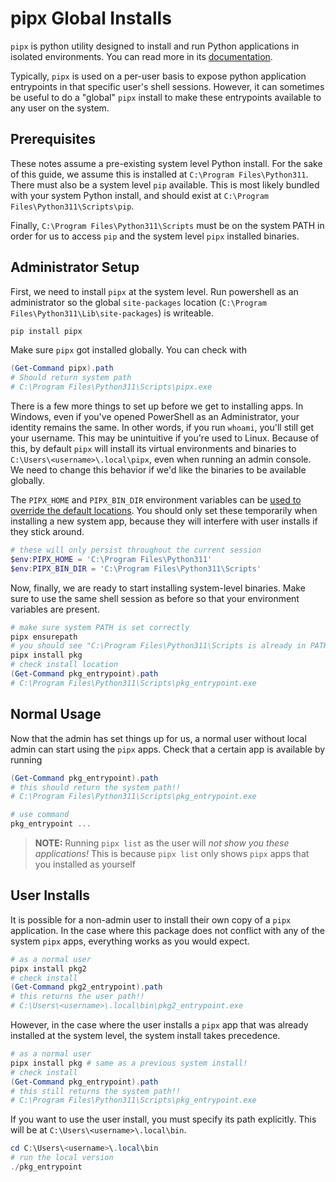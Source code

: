 # pipx Global Installs

`pipx` is python utility designed to install and run Python applications in isolated environments. You can read more in its [documentation](https://pypa.github.io/pipx/).

Typically, `pipx` is used on a per-user basis to expose python application entrypoints in that specific user's shell sessions. However, it can sometimes be useful to do a "global" `pipx` install to make these entrypoints available to any user on the system.

## Prerequisites

These notes assume a pre-existing system level Python install. For the sake of this guide, we assume this is installed at `C:\Program Files\Python311`. There must also be a system level `pip` available. This is most likely bundled with your system Python install, and should exist at `C:\Program Files\Python311\Scripts\pip`.

Finally, `C:\Program Files\Python311\Scripts` must be on the system PATH in order for us to access `pip` and the system level `pipx` installed binaries.

## Administrator Setup

First, we need to install `pipx` at the system level. Run powershell as an administrator so the global `site-packages` location (`C:\Program Files\Python311\Lib\site-packages`) is writeable.

```powershell
pip install pipx
```

Make sure `pipx` got installed globally. You can check with

```powershell
(Get-Command pipx).path
# Should return system path
# C:\Program Files\Python311\Scripts\pipx.exe
```

There is a few more things to set up before we get to installing apps. In Windows, even if you've opened PowerShell as an Administrator, your identity remains the same. In other words, if you run `whoami`, you'll still get your username. This may be unintuitive if you're used to Linux. Because of this, by default `pipx` will install its virtual environments and binaries to `C:\Users\<username>\.local\pipx`, even when running an admin console. We need to change this behavior if we'd like the binaries to be available globally.

The `PIPX_HOME` and `PIPX_BIN_DIR` environment variables can be [used to override the default locations](https://pypa.github.io/pipx/docs/). You should only set these temporarily when installing a new system app, because they will interfere with user installs if they stick around.

```powershell
# these will only persist throughout the current session
$env:PIPX_HOME = 'C:\Program Files\Python311'
$env:PIPX_BIN_DIR = 'C:\Program Files\Python311\Scripts'
```

Now, finally, we are ready to start installing system-level binaries. Make sure to use the same shell session as before so that your environment variables are present.

```powershell
# make sure system PATH is set correctly
pipx ensurepath
# you should see "C:\Program Files\Python311\Scripts is already in PATH."
pipx install pkg
# check install location
(Get-Command pkg_entrypoint).path
# C:\Program Files\Python311\Scripts\pkg_entrypoint.exe
```

## Normal Usage

Now that the admin has set things up for us, a normal user without local admin can start using the `pipx` apps. Check that a certain app is available by running

```powershell
(Get-Command pkg_entrypoint).path
# this should return the system path!!
# C:\Program Files\Python311\Scripts\pkg_entrypoint.exe

# use command
pkg_entrypoint ...
```

> **NOTE:** Running `pipx list` as the user will *not show you these applications!* This is because `pipx list` only shows `pipx` apps that you installed as yourself

## User Installs

It is possible for a non-admin user to install their own copy of a `pipx` application. In the case where this package does not conflict with any of the system `pipx` apps, everything works as you would expect.

```powershell
# as a normal user
pipx install pkg2
# check install
(Get-Command pkg2_entrypoint).path
# this returns the user path!!
# C:\Users\<username>\.local\bin\pkg2_entrypoint.exe
```

However, in the case where the user installs a `pipx` app that was already installed at the system level, the system install takes precedence.

```powershell
# as a normal user
pipx install pkg # same as a previous system install!
# check install
(Get-Command pkg_entrypoint).path
# this still returns the system path!!
# C:\Program Files\Python311\Scripts\pkg_entrypoint.exe
```

If you want to use the user install, you must specify its path explicitly. This will be at `C:\Users\<username>\.local\bin`.

```powershell
cd C:\Users\<username>\.local\bin
# run the local version
./pkg_entrypoint
```
